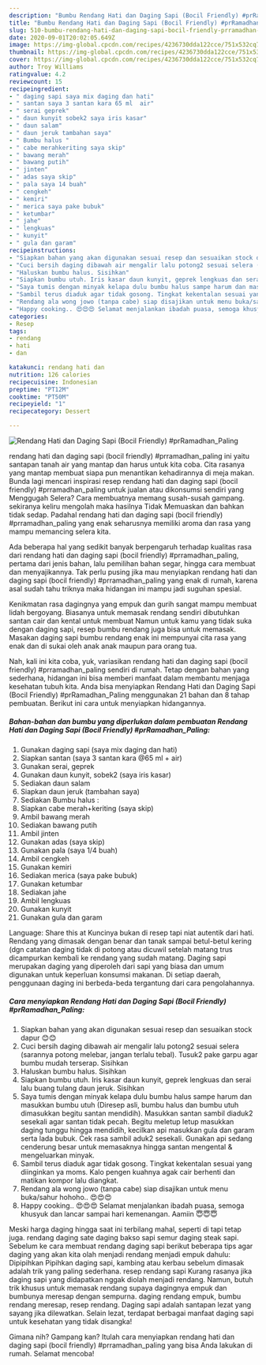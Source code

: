 ```yaml
---
description: "Bumbu Rendang Hati dan Daging Sapi (Bocil Friendly) #prRamadhan_Paling | Cara Membuat Rendang Hati dan Daging Sapi (Bocil Friendly) #prRamadhan_Paling Yang Enak Dan Mudah"
title: "Bumbu Rendang Hati dan Daging Sapi (Bocil Friendly) #prRamadhan_Paling | Cara Membuat Rendang Hati dan Daging Sapi (Bocil Friendly) #prRamadhan_Paling Yang Enak Dan Mudah"
slug: 510-bumbu-rendang-hati-dan-daging-sapi-bocil-friendly-prramadhan-paling-cara-membuat-rendang-hati-dan-daging-sapi-bocil-friendly-prramadhan-paling-yang-enak-dan-mudah
date: 2020-09-01T20:02:05.649Z
image: https://img-global.cpcdn.com/recipes/4236730dda122cce/751x532cq70/rendang-hati-dan-daging-sapi-bocil-friendly-prramadhan_paling-foto-resep-utama.jpg
thumbnail: https://img-global.cpcdn.com/recipes/4236730dda122cce/751x532cq70/rendang-hati-dan-daging-sapi-bocil-friendly-prramadhan_paling-foto-resep-utama.jpg
cover: https://img-global.cpcdn.com/recipes/4236730dda122cce/751x532cq70/rendang-hati-dan-daging-sapi-bocil-friendly-prramadhan_paling-foto-resep-utama.jpg
author: Troy Williams
ratingvalue: 4.2
reviewcount: 15
recipeingredient:
- " daging sapi saya mix daging dan hati"
- " santan saya 3 santan kara 65 ml  air"
- " serai geprek"
- " daun kunyit sobek2 saya iris kasar"
- " daun salam"
- " daun jeruk tambahan saya"
- " Bumbu halus "
- " cabe merahkeriting saya skip"
- " bawang merah"
- " bawang putih"
- " jinten"
- " adas saya skip"
- " pala saya 14 buah"
- " cengkeh"
- " kemiri"
- " merica saya pake bubuk"
- " ketumbar"
- " jahe"
- " lengkuas"
- " kunyit"
- " gula dan garam"
recipeinstructions:
- "Siapkan bahan yang akan digunakan sesuai resep dan sesuaikan stock dapur 😊😊"
- "Cuci bersih daging dibawah air mengalir lalu potong2 sesuai selera (sarannya potong melebar, jangan terlalu tebal). Tusuk2 pake garpu agar bumbu mudah terserap. Sisihkan"
- "Haluskan bumbu halus. Sisihkan"
- "Siapkan bumbu utuh. Iris kasar daun kunyit, geprek lengkuas dan serai lalu buang tulang daun jeruk. Sisihkan"
- "Saya tumis dengan minyak kelapa dulu bumbu halus sampe harum dan masukkan bumbu utuh (Diresep asli, bumbu halus dan bumbu utuh dimasukkan begitu santan mendidih). Masukkan santan sambil diaduk2 sesekali agar santan tidak pecah. Begitu meletup letup masukkan daging tunggu hingga mendidih, kecilkan api masukkan gula dan garam serta lada bubuk. Cek rasa sambil aduk2 sesekali. Gunakan api sedang cenderung besar untuk memasaknya hingga santan mengental &amp; mengeluarkan minyak."
- "Sambil terus diaduk agar tidak gosong. Tingkat kekentalan sesuai yang diinginkan ya moms. Kalo pengen kuahnya agak cair berhenti dan matikan kompor lalu diangkat."
- "Rendang ala wong jowo (tanpa cabe) siap disajikan untuk menu buka/sahur hohoho.. 😍😍😍"
- "Happy cooking.. 😍😍😍 Selamat menjalankan ibadah puasa, semoga khusyuk dan lancar sampai hari kemenangan. Aamiin 😇😇😇"
categories:
- Resep
tags:
- rendang
- hati
- dan

katakunci: rendang hati dan 
nutrition: 126 calories
recipecuisine: Indonesian
preptime: "PT12M"
cooktime: "PT50M"
recipeyield: "1"
recipecategory: Dessert

---
```



![Rendang Hati dan Daging Sapi (Bocil Friendly) #prRamadhan_Paling](https://img-global.cpcdn.com/recipes/4236730dda122cce/751x532cq70/rendang-hati-dan-daging-sapi-bocil-friendly-prramadhan_paling-foto-resep-utama.jpg)


rendang hati dan daging sapi (bocil friendly) #prramadhan_paling ini yaitu santapan tanah air yang mantap dan harus untuk kita coba. Cita rasanya yang mantap membuat siapa pun menantikan kehadirannya di meja makan.
Bunda lagi mencari inspirasi resep rendang hati dan daging sapi (bocil friendly) #prramadhan_paling untuk jualan atau dikonsumsi sendiri yang Menggugah Selera? Cara membuatnya memang susah-susah gampang. sekiranya keliru mengolah maka hasilnya Tidak Memuaskan dan bahkan tidak sedap. Padahal rendang hati dan daging sapi (bocil friendly) #prramadhan_paling yang enak seharusnya memiliki aroma dan rasa yang mampu memancing selera kita.

Ada beberapa hal yang sedikit banyak berpengaruh terhadap kualitas rasa dari rendang hati dan daging sapi (bocil friendly) #prramadhan_paling, pertama dari jenis bahan, lalu pemilihan bahan segar, hingga cara membuat dan menyajikannya. Tak perlu pusing jika mau menyiapkan rendang hati dan daging sapi (bocil friendly) #prramadhan_paling yang enak di rumah, karena asal sudah tahu triknya maka hidangan ini mampu jadi suguhan spesial.

Kenikmatan rasa dagingnya yang empuk dan gurih sangat mampu membuat lidah bergoyang. Biasanya untuk memasak rendang sendiri dibutuhkan santan cair dan kental untuk membuat Namun untuk kamu yang tidak suka dengan daging sapi, resep bumbu rendang juga bisa untuk memasak. Masakan daging sapi bumbu rendang enak ini mempunyai cita rasa yang enak dan di sukai oleh anak anak maupun para orang tua.


Nah, kali ini kita coba, yuk, variasikan rendang hati dan daging sapi (bocil friendly) #prramadhan_paling sendiri di rumah. Tetap dengan bahan yang sederhana, hidangan ini bisa memberi manfaat dalam membantu menjaga kesehatan tubuh kita. Anda bisa menyiapkan Rendang Hati dan Daging Sapi (Bocil Friendly) #prRamadhan_Paling menggunakan 21 bahan dan 8 tahap pembuatan. Berikut ini cara untuk menyiapkan hidangannya.

<!--inarticleads1-->

##### Bahan-bahan dan bumbu yang diperlukan dalam pembuatan Rendang Hati dan Daging Sapi (Bocil Friendly) #prRamadhan_Paling:

1. Gunakan  daging sapi (saya mix daging dan hati)
1. Siapkan  santan (saya 3 santan kara @65 ml + air)
1. Gunakan  serai, geprek
1. Gunakan  daun kunyit, sobek2 (saya iris kasar)
1. Sediakan  daun salam
1. Siapkan  daun jeruk (tambahan saya)
1. Sediakan  Bumbu halus :
1. Siapkan  cabe merah+keriting (saya skip)
1. Ambil  bawang merah
1. Sediakan  bawang putih
1. Ambil  jinten
1. Gunakan  adas (saya skip)
1. Gunakan  pala (saya 1/4 buah)
1. Ambil  cengkeh
1. Gunakan  kemiri
1. Sediakan  merica (saya pake bubuk)
1. Gunakan  ketumbar
1. Sediakan  jahe
1. Ambil  lengkuas
1. Gunakan  kunyit
1. Gunakan  gula dan garam


Language: Share this at Kuncinya bukan di resep tapi niat autentik dari hati. Rendang yang dimasak dengan benar dan tanak sampai betul-betul kering (dgn catatan daging tidak di potong atau dicuwil setelah matang trus dicampurkan kembali ke rendang yang sudah matang. Daging sapi merupakan daging yang diperoleh dari sapi yang biasa dan umum digunakan untuk keperluan konsumsi makanan. Di setiap daerah, penggunaan daging ini berbeda-beda tergantung dari cara pengolahannya. 

<!--inarticleads2-->

##### Cara menyiapkan Rendang Hati dan Daging Sapi (Bocil Friendly) #prRamadhan_Paling:

1. Siapkan bahan yang akan digunakan sesuai resep dan sesuaikan stock dapur 😊😊
1. Cuci bersih daging dibawah air mengalir lalu potong2 sesuai selera (sarannya potong melebar, jangan terlalu tebal). Tusuk2 pake garpu agar bumbu mudah terserap. Sisihkan
1. Haluskan bumbu halus. Sisihkan
1. Siapkan bumbu utuh. Iris kasar daun kunyit, geprek lengkuas dan serai lalu buang tulang daun jeruk. Sisihkan
1. Saya tumis dengan minyak kelapa dulu bumbu halus sampe harum dan masukkan bumbu utuh (Diresep asli, bumbu halus dan bumbu utuh dimasukkan begitu santan mendidih). Masukkan santan sambil diaduk2 sesekali agar santan tidak pecah. Begitu meletup letup masukkan daging tunggu hingga mendidih, kecilkan api masukkan gula dan garam serta lada bubuk. Cek rasa sambil aduk2 sesekali. Gunakan api sedang cenderung besar untuk memasaknya hingga santan mengental &amp; mengeluarkan minyak.
1. Sambil terus diaduk agar tidak gosong. Tingkat kekentalan sesuai yang diinginkan ya moms. Kalo pengen kuahnya agak cair berhenti dan matikan kompor lalu diangkat.
1. Rendang ala wong jowo (tanpa cabe) siap disajikan untuk menu buka/sahur hohoho.. 😍😍😍
1. Happy cooking.. 😍😍😍 Selamat menjalankan ibadah puasa, semoga khusyuk dan lancar sampai hari kemenangan. Aamiin 😇😇😇


Meski harga daging hingga saat ini terbilang mahal, seperti di tapi tetap juga. rendang daging sate daging bakso sapi semur daging steak sapi. Sebelum ke cara membuat rendang daging sapi berikut beberapa tips agar daging yang akan kita olah menjadi rendang menjadi empuk dahulu: Dipipihkan Pipihkan daging sapi, kambing atau kerbau sebelum dimasak adalah trik yang paling sederhana. resep rendang sapi Kurang rasanya jika daging sapi yang didapatkan nggak diolah menjadi rendang. Namun, butuh trik khusus untuk memasak rendang supaya dagingnya empuk dan bumbunya meresap dengan sempurna. daging rendang empuk, bumbu rendang meresap, resep rendang. Daging sapi adalah santapan lezat yang sayang jika dilewatkan. Selain lezat, terdapat berbagai manfaat daging sapi untuk kesehatan yang tidak disangka! 

Gimana nih? Gampang kan? Itulah cara menyiapkan rendang hati dan daging sapi (bocil friendly) #prramadhan_paling yang bisa Anda lakukan di rumah. Selamat mencoba!
